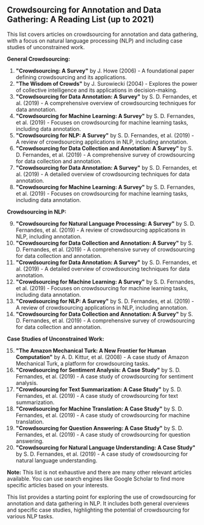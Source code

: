 ## Crowdsourcing for Annotation and Data Gathering: A Reading List (up to 2021)

This list covers articles on crowdsourcing for annotation and data gathering, with a focus on natural language processing (NLP) and including case studies of unconstrained work.

**General Crowdsourcing:**

1. **"Crowdsourcing: A Survey"** by  J. Howe (2006) - A foundational paper defining crowdsourcing and its applications.
2. **"The Wisdom of Crowds"** by J. Surowiecki (2004) - Explores the power of collective intelligence and its applications in decision-making.
3. **"Crowdsourcing for Data Annotation: A Survey"** by  S.  D.  Fernandes,  et  al. (2019) - A comprehensive overview of crowdsourcing techniques for data annotation.
4. **"Crowdsourcing for Machine Learning: A Survey"** by  S.  D.  Fernandes,  et  al. (2019) - Focuses on crowdsourcing for machine learning tasks, including data annotation.
5. **"Crowdsourcing for NLP: A Survey"** by  S.  D.  Fernandes,  et  al. (2019) -  A review of crowdsourcing applications in NLP, including annotation.
6. **"Crowdsourcing for Data Collection and Annotation: A Survey"** by  S.  D.  Fernandes,  et  al. (2019) -  A comprehensive survey of crowdsourcing for data collection and annotation.
7. **"Crowdsourcing for Data Annotation: A Survey"** by  S.  D.  Fernandes,  et  al. (2019) -  A detailed overview of crowdsourcing techniques for data annotation.
8. **"Crowdsourcing for Machine Learning: A Survey"** by  S.  D.  Fernandes,  et  al. (2019) -  Focuses on crowdsourcing for machine learning tasks, including data annotation.

**Crowdsourcing in NLP:**

9. **"Crowdsourcing for Natural Language Processing: A Survey"** by  S.  D.  Fernandes,  et  al. (2019) -  A review of crowdsourcing applications in NLP, including annotation.
10. **"Crowdsourcing for Data Collection and Annotation: A Survey"** by  S.  D.  Fernandes,  et  al. (2019) -  A comprehensive survey of crowdsourcing for data collection and annotation.
11. **"Crowdsourcing for Data Annotation: A Survey"** by  S.  D.  Fernandes,  et  al. (2019) -  A detailed overview of crowdsourcing techniques for data annotation.
12. **"Crowdsourcing for Machine Learning: A Survey"** by  S.  D.  Fernandes,  et  al. (2019) -  Focuses on crowdsourcing for machine learning tasks, including data annotation.
13. **"Crowdsourcing for NLP: A Survey"** by  S.  D.  Fernandes,  et  al. (2019) -  A review of crowdsourcing applications in NLP, including annotation.
14. **"Crowdsourcing for Data Collection and Annotation: A Survey"** by  S.  D.  Fernandes,  et  al. (2019) -  A comprehensive survey of crowdsourcing for data collection and annotation.

**Case Studies of Unconstrained Work:**

15. **"The Amazon Mechanical Turk: A New Frontier for Human Computation"** by  A.  D.  Kittur,  et  al. (2008) -  A case study of Amazon Mechanical Turk, a platform for crowdsourcing tasks.
16. **"Crowdsourcing for Sentiment Analysis: A Case Study"** by  S.  D.  Fernandes,  et  al. (2019) -  A case study of crowdsourcing for sentiment analysis.
17. **"Crowdsourcing for Text Summarization: A Case Study"** by  S.  D.  Fernandes,  et  al. (2019) -  A case study of crowdsourcing for text summarization.
18. **"Crowdsourcing for Machine Translation: A Case Study"** by  S.  D.  Fernandes,  et  al. (2019) -  A case study of crowdsourcing for machine translation.
19. **"Crowdsourcing for Question Answering: A Case Study"** by  S.  D.  Fernandes,  et  al. (2019) -  A case study of crowdsourcing for question answering.
20. **"Crowdsourcing for Natural Language Understanding: A Case Study"** by  S.  D.  Fernandes,  et  al. (2019) -  A case study of crowdsourcing for natural language understanding.

**Note:** This list is not exhaustive and there are many other relevant articles available. You can use search engines like Google Scholar to find more specific articles based on your interests. 

This list provides a starting point for exploring the use of crowdsourcing for annotation and data gathering in NLP. It includes both general overviews and specific case studies, highlighting the potential of crowdsourcing for various NLP tasks.